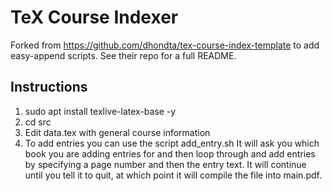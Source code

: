 # TeX Course Indexer
Forked from https://github.com/dhondta/tex-course-index-template to add easy-append scripts. See their repo for a full README.

## Instructions

1. sudo apt install texlive-latex-base -y
2. cd src
3. Edit data.tex with general course information
4. To add entries you can use the script add_entry.sh
It will ask you which book you are adding entries for and then loop through and add entries by specifying a page number and then the entry text.
It will continue until you tell it to quit, at which point it will compile the file into main.pdf.
